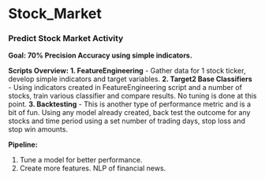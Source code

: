 # Stock_Market
### Predict Stock Market Activity

**Goal: 70% Precision Accuracy using simple indicators.**

**Scripts Overview:**
**1. FeatureEngineering** - Gather data for 1 stock ticker, develop simple indicators and target variables.
**2. Target2 Base Classifiers** - Using indicators created in FeatureEngineering script and a number of stocks, train various classifier and compare results. No tuning is done at this point.
**3. Backtesting** - This is another type of performance metric and is a bit of fun. Using any model already created, back test the outcome for any stocks and time period using a set number of trading days, stop loss and stop win amounts.


**Pipeline:**
1. Tune a model for better performance.
2. Create more features. NLP of financial news.


